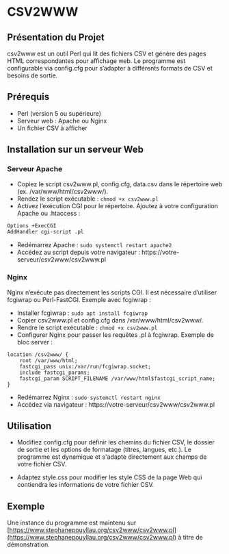 # CSV2WWW

## Présentation du Projet
csv2www est un outil Perl qui lit des fichiers CSV et génère des pages HTML correspondantes pour affichage web. Le programme est configurable via config.cfg pour s’adapter à différents formats de CSV et besoins de sortie.

## Prérequis
- Perl (version 5 ou supérieure)
- Serveur web : Apache ou Nginx
- Un fichier CSV à afficher

## Installation sur un serveur Web
### Serveur Apache
- Copiez le script csv2www.pl, config.cfg, data.csv dans le répertoire web (ex. /var/www/html/csv2www/).
- Rendez le script exécutable : `chmod +x csv2www.pl`
- Activez l’exécution CGI pour le répertoire. Ajoutez à votre configuration Apache ou .htaccess :
```perl
Options +ExecCGI
AddHandler cgi-script .pl
```

- Redémarrez Apache : `sudo systemctl restart apache2`
- Accédez au script depuis votre navigateur : https://votre-serveur/csv2www/csv2www.pl
### Nginx
Nginx n’exécute pas directement les scripts CGI. Il est nécessaire d’utiliser fcgiwrap ou Perl-FastCGI. Exemple avec fcgiwrap :
- Installer fcgiwrap : `sudo apt install fcgiwrap`
- Copier csv2www.pl et config.cfg dans /var/www/html/csv2www/.
- Rendre le script exécutable : `chmod +x csv2www.pl`
- Configurer Nginx pour passer les requêtes .pl à fcgiwrap. Exemple de bloc server :
```shell
location /csv2www/ {
    root /var/www/html;
    fastcgi_pass unix:/var/run/fcgiwrap.socket;
    include fastcgi_params;
    fastcgi_param SCRIPT_FILENAME /var/www/html$fastcgi_script_name;
}
```
- Redémarrez Nginx : `sudo systemctl restart nginx`
- Accédez via navigateur : https://votre-serveur/csv2www/csv2www.pl

## Utilisation

- Modifiez config.cfg pour définir les chemins du fichier CSV, le dossier de sortie et les options de formatage (titres, langues, etc.). Le programme est dynamique et s'adapte directement aux champs de votre fichier CSV.

- Adaptez style.css pour modifier les style CSS de la page Web qui contiendra les informations de votre fichier CSV.

## Exemple 
Une instance du programme est maintenu sur [https://www.stephanepouyllau.org/csv2www/csv2www.pl](https://www.stephanepouyllau.org/csv2www/csv2www.pl) à titre de démonstration.
